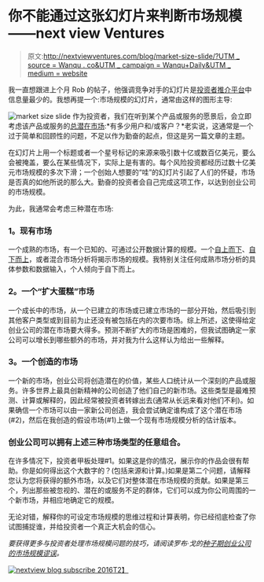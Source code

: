 # 你不能通过这张幻灯片来判断市场规模——next view Ventures

> 原文:[http://nextviewventures.com/blog/market-size-slide/?UTM _ source = Wanqu . co&UTM _ campaign = Wanqu+Daily&UTM _ medium = website](http://nextviewventures.com/blog/market-size-slide/?utm_source=wanqu.co&utm_campaign=Wanqu+Daily&utm_medium=website)

我一直想跟进上个月 Rob 的帖子，他强调竞争对手的幻灯片是[投资者推介平台](http://nextviewventures.com/blog/free-startup-pitch-decks-template/)中信息量最少的。我想再提一个:市场规模的幻灯片，通常由这样的图形主导:

![market size slide](../Images/a6b36174a7775ab0cddff2c8acade6a3.png)
作为投资者，我们在听到某个产品或服务的愿景后，会立即考虑该产品或服务的[总潜在市场](http://agilevc.com/blog/2014/02/12/what-tam-really-means/):*有多少用户和/或客户？*老实说，这通常是一个过于简单和回顾性的问题，不足以作为勤奋的起点，但这是另一篇文章的主题。

在幻灯片上用一个标题或者一个星号标记的来源来吸引数十亿或数百亿美元，要么会被掩盖，要么在某些情况下，实际上是有害的。每个风险投资都经历过数十亿美元市场规模的多次下滑；一个创始人想要的“哇”的幻灯片引起了人们的怀疑，市场是否真的如他所说的那么大。勤奋的投资者会自己完成这项工作，以达到创业公司的市场规模。

为此，我通常会考虑三种潜在市场:

### **1。现有市场**

一个成熟的市场，有一个已知的、可通过公开数据计算的规模。一个[自上而下](http://www.investopedia.com/terms/t/topdownanalysis.asp)、[自下而上](http://www.timkeane.org/2010/02/bottom-up-market-sizing.html)，或者混合市场分析将揭示市场的规模。我特别关注任何成熟市场分析的具体参数和数据输入，个人倾向于自下而上。

### **2。一个“扩大蛋糕”市场**

一个成长中的市场，从一个已建立的市场或已建立市场的一部分开始，然后吸引到其他客户类型或到目前为止还没有被包括在内的次要市场。综上所述，这使得给定创业公司的潜在市场要大得多。预测不断扩大的市场是困难的，但我试图确定一家公司可以增长到哪些额外的市场，并对我为什么这样认为给出一些解释。

### **3。一个创造的市场**

一个新的市场，创业公司将创造潜在的价值，某些人口统计从一个深刻的产品或服务。许多世界上最具创新精神的公司创造了他们自己的新市场。这些类型是最难预测、计算或解释的，因此经常被投资者转嫁出去(通常从长远来看对他们不利)。如果确信一个市场可以由一家新公司创造，我会尝试确定谁构成了这个潜在市场(#2)，然后在我创造的假设市场(#1)上做一个现有市场规模分析的估计版本。

### 创业公司可以拥有上述三种市场类型的任意组合。

在许多情况下，投资者甲板处理#1。如果这是你的情况，展示你的作品会很有帮助。你是如何得出这个大数字的？(包括来源和计算。)如果是第二个问题，请解释您认为您将获得的额外市场，以及它们对整体潜在市场规模的贡献。如果是第三个，列出那些被忽视的、潜在的或服务不足的群体，它们可以成为你公司周围的一个新市场，并相应地确定它的规模。

无论对错，解释你的可设定市场规模的思维过程和计算表明，你已经彻底检查了你试图捕捉谁，并给投资者一个真正大机会的信心。

*要获得更多与投资者处理市场规模问题的技巧，请阅读罗布·戈的[种子期创业公司的市场规模谬误](http://nextviewventures.com/blog/market-size-fallacy-seed-stage-startups/)。*

[![nextview blog subscribe 2016](../Images/247f920ae062314837afbf4fd53d54f9.png)T2】](http://bit.ly/nvblogsubscribe)